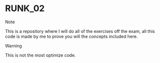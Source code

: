 # RUNK_02
> [!NOTE]
> This is a repository where I will do all of the exercises off the exam, all this code is made by me to prove you will the concepts included here.

> [!WARNING]
> This is not the most optimize code.
